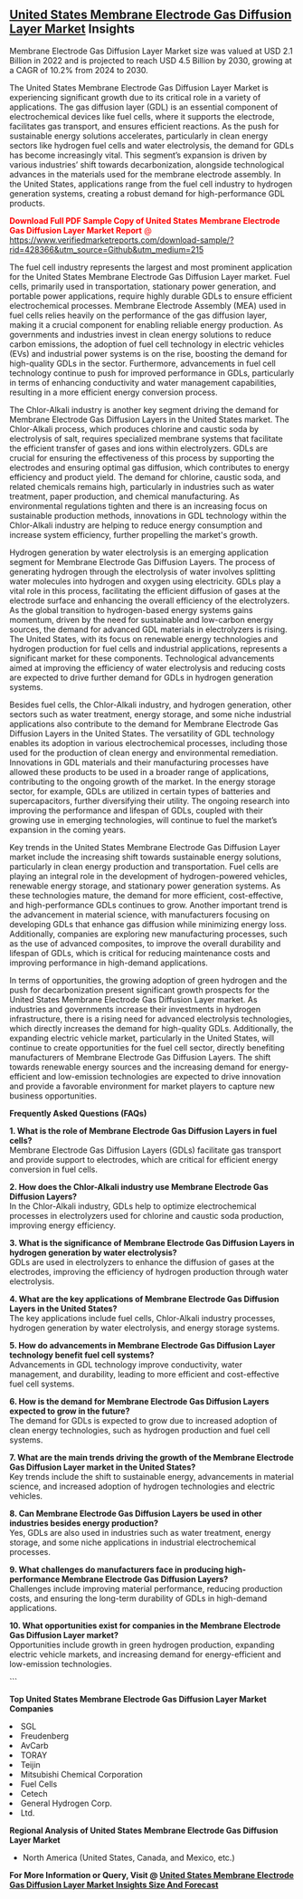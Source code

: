 <h2><a href="https://www.verifiedmarketreports.com/download-sample/?rid=428366&amp;utm_source=Github&amp;utm_medium=215" target="_blank">United States Membrane Electrode Gas Diffusion Layer Market</a> Insights</h2><p>Membrane Electrode Gas Diffusion Layer Market size was valued at USD 2.1 Billion in 2022 and is projected to reach USD 4.5 Billion by 2030, growing at a CAGR of 10.2% from 2024 to 2030.</p><p> <p>The United States Membrane Electrode Gas Diffusion Layer Market is experiencing significant growth due to its critical role in a variety of applications. The gas diffusion layer (GDL) is an essential component of electrochemical devices like fuel cells, where it supports the electrode, facilitates gas transport, and ensures efficient reactions. As the push for sustainable energy solutions accelerates, particularly in clean energy sectors like hydrogen fuel cells and water electrolysis, the demand for GDLs has become increasingly vital. This segment’s expansion is driven by various industries’ shift towards decarbonization, alongside technological advances in the materials used for the membrane electrode assembly. In the United States, applications range from the fuel cell industry to hydrogen generation systems, creating a robust demand for high-performance GDL products. <p><span class=""><span style="color: #ff0000;"><strong>Download Full PDF Sample Copy of United States Membrane Electrode Gas Diffusion Layer Market Report</strong> @ </span><a href="https://www.verifiedmarketreports.com/download-sample/?rid=428366&amp;utm_source=Github&amp;utm_medium=215" target="_blank">https://www.verifiedmarketreports.com/download-sample/?rid=428366&amp;utm_source=Github&amp;utm_medium=215</a></span></p></p> <p>The fuel cell industry represents the largest and most prominent application for the United States Membrane Electrode Gas Diffusion Layer market. Fuel cells, primarily used in transportation, stationary power generation, and portable power applications, require highly durable GDLs to ensure efficient electrochemical processes. Membrane Electrode Assembly (MEA) used in fuel cells relies heavily on the performance of the gas diffusion layer, making it a crucial component for enabling reliable energy production. As governments and industries invest in clean energy solutions to reduce carbon emissions, the adoption of fuel cell technology in electric vehicles (EVs) and industrial power systems is on the rise, boosting the demand for high-quality GDLs in the sector. Furthermore, advancements in fuel cell technology continue to push for improved performance in GDLs, particularly in terms of enhancing conductivity and water management capabilities, resulting in a more efficient energy conversion process.</p> <p>The Chlor-Alkali industry is another key segment driving the demand for Membrane Electrode Gas Diffusion Layers in the United States market. The Chlor-Alkali process, which produces chlorine and caustic soda by electrolysis of salt, requires specialized membrane systems that facilitate the efficient transfer of gases and ions within electrolyzers. GDLs are crucial for ensuring the effectiveness of this process by supporting the electrodes and ensuring optimal gas diffusion, which contributes to energy efficiency and product yield. The demand for chlorine, caustic soda, and related chemicals remains high, particularly in industries such as water treatment, paper production, and chemical manufacturing. As environmental regulations tighten and there is an increasing focus on sustainable production methods, innovations in GDL technology within the Chlor-Alkali industry are helping to reduce energy consumption and increase system efficiency, further propelling the market's growth.</p> <p>Hydrogen generation by water electrolysis is an emerging application segment for Membrane Electrode Gas Diffusion Layers. The process of generating hydrogen through the electrolysis of water involves splitting water molecules into hydrogen and oxygen using electricity. GDLs play a vital role in this process, facilitating the efficient diffusion of gases at the electrode surface and enhancing the overall efficiency of the electrolyzers. As the global transition to hydrogen-based energy systems gains momentum, driven by the need for sustainable and low-carbon energy sources, the demand for advanced GDL materials in electrolyzers is rising. The United States, with its focus on renewable energy technologies and hydrogen production for fuel cells and industrial applications, represents a significant market for these components. Technological advancements aimed at improving the efficiency of water electrolysis and reducing costs are expected to drive further demand for GDLs in hydrogen generation systems.</p> <p>Besides fuel cells, the Chlor-Alkali industry, and hydrogen generation, other sectors such as water treatment, energy storage, and some niche industrial applications also contribute to the demand for Membrane Electrode Gas Diffusion Layers in the United States. The versatility of GDL technology enables its adoption in various electrochemical processes, including those used for the production of clean energy and environmental remediation. Innovations in GDL materials and their manufacturing processes have allowed these products to be used in a broader range of applications, contributing to the ongoing growth of the market. In the energy storage sector, for example, GDLs are utilized in certain types of batteries and supercapacitors, further diversifying their utility. The ongoing research into improving the performance and lifespan of GDLs, coupled with their growing use in emerging technologies, will continue to fuel the market’s expansion in the coming years.</p> <p>Key trends in the United States Membrane Electrode Gas Diffusion Layer market include the increasing shift towards sustainable energy solutions, particularly in clean energy production and transportation. Fuel cells are playing an integral role in the development of hydrogen-powered vehicles, renewable energy storage, and stationary power generation systems. As these technologies mature, the demand for more efficient, cost-effective, and high-performance GDLs continues to grow. Another important trend is the advancement in material science, with manufacturers focusing on developing GDLs that enhance gas diffusion while minimizing energy loss. Additionally, companies are exploring new manufacturing processes, such as the use of advanced composites, to improve the overall durability and lifespan of GDLs, which is critical for reducing maintenance costs and improving performance in high-demand applications.</p> <p>In terms of opportunities, the growing adoption of green hydrogen and the push for decarbonization present significant growth prospects for the United States Membrane Electrode Gas Diffusion Layer market. As industries and governments increase their investments in hydrogen infrastructure, there is a rising need for advanced electrolysis technologies, which directly increases the demand for high-quality GDLs. Additionally, the expanding electric vehicle market, particularly in the United States, will continue to create opportunities for the fuel cell sector, directly benefiting manufacturers of Membrane Electrode Gas Diffusion Layers. The shift towards renewable energy sources and the increasing demand for energy-efficient and low-emission technologies are expected to drive innovation and provide a favorable environment for market players to capture new business opportunities.</p> <p><b>Frequently Asked Questions (FAQs)</b></p> <p><b>1. What is the role of Membrane Electrode Gas Diffusion Layers in fuel cells?</b><br>Membrane Electrode Gas Diffusion Layers (GDLs) facilitate gas transport and provide support to electrodes, which are critical for efficient energy conversion in fuel cells.</p> <p><b>2. How does the Chlor-Alkali industry use Membrane Electrode Gas Diffusion Layers?</b><br>In the Chlor-Alkali industry, GDLs help to optimize electrochemical processes in electrolyzers used for chlorine and caustic soda production, improving energy efficiency.</p> <p><b>3. What is the significance of Membrane Electrode Gas Diffusion Layers in hydrogen generation by water electrolysis?</b><br>GDLs are used in electrolyzers to enhance the diffusion of gases at the electrodes, improving the efficiency of hydrogen production through water electrolysis.</p> <p><b>4. What are the key applications of Membrane Electrode Gas Diffusion Layers in the United States?</b><br>The key applications include fuel cells, Chlor-Alkali industry processes, hydrogen generation by water electrolysis, and energy storage systems.</p> <p><b>5. How do advancements in Membrane Electrode Gas Diffusion Layer technology benefit fuel cell systems?</b><br>Advancements in GDL technology improve conductivity, water management, and durability, leading to more efficient and cost-effective fuel cell systems.</p> <p><b>6. How is the demand for Membrane Electrode Gas Diffusion Layers expected to grow in the future?</b><br>The demand for GDLs is expected to grow due to increased adoption of clean energy technologies, such as hydrogen production and fuel cell systems.</p> <p><b>7. What are the main trends driving the growth of the Membrane Electrode Gas Diffusion Layer market in the United States?</b><br>Key trends include the shift to sustainable energy, advancements in material science, and increased adoption of hydrogen technologies and electric vehicles.</p> <p><b>8. Can Membrane Electrode Gas Diffusion Layers be used in other industries besides energy production?</b><br>Yes, GDLs are also used in industries such as water treatment, energy storage, and some niche applications in industrial electrochemical processes.</p> <p><b>9. What challenges do manufacturers face in producing high-performance Membrane Electrode Gas Diffusion Layers?</b><br>Challenges include improving material performance, reducing production costs, and ensuring the long-term durability of GDLs in high-demand applications.</p> <p><b>10. What opportunities exist for companies in the Membrane Electrode Gas Diffusion Layer market?</b><br>Opportunities include growth in green hydrogen production, expanding electric vehicle markets, and increasing demand for energy-efficient and low-emission technologies.</p> ```</p><p><strong>Top United States Membrane Electrode Gas Diffusion Layer Market Companies</strong></p><div data-test-id=""><p><li>SGL</li><li> Freudenberg</li><li> AvCarb</li><li> TORAY</li><li> Teijin</li><li> Mitsubishi Chemical Corporation</li><li> Fuel Cells</li><li> Cetech</li><li> General Hydrogen Corp.</li><li>Ltd.</li></p><div><strong>Regional Analysis of&nbsp;United States Membrane Electrode Gas Diffusion Layer Market</strong></div><ul><li dir="ltr"><p dir="ltr">North America&nbsp;(United States, Canada, and Mexico, etc.)</p></li></ul><p><strong>For More Information or Query, Visit @&nbsp;</strong><strong><a href="https://www.verifiedmarketreports.com/product/membrane-electrode-gas-diffusion-layer-market/?utm_source=Github&amp;utm_medium=215" target="_blank">United States Membrane Electrode Gas Diffusion Layer Market Insights Size And Forecast</a></strong></p></div>
